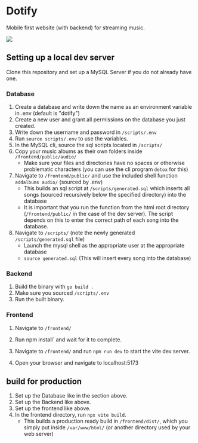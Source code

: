 # Dotify

Mobile first website (with backend) for streaming music.

<img src="[https://github.com/favicon.ico](https://github.com/eilefsen/dotify/assets/95104378/694e242b-6b57-42e2-acd8-878888f5601c)">


## Setting up a local dev server

Clone this repository and set up a MySQL Server if you do not already have one.

### Database
1. Create a database and write down the name as an environment variable in .env (default is "dotify")
2. Create a new user and grant all permissions on the database you just created.
3. Write down the username and password in `/scripts/.env`
4. Run `source scripts/.env` to use the variables.
5. In the MySQL cli, source the sql scripts located in `/scripts/`
6. Copy your music albums as their own folders inside `/frontend/public/audio/`
    * Make sure your files and directories have no spaces or otherwise problematic characters (you can use the cli program `detox` for this)
8. Navigate to `/frontend/public/` and use the included shell function `addalbums audio/` (sourced by .env)
   * This builds an sql script at `/scripts/generated.sql` which inserts all songs (sourced recursively below the specified directory) into the database
   * It is important that you run the function from the html root directory (`/frontend/public/` in the case of the dev server). The script depends on this to enter the correct path of each song into the database.
10. Navigate to `/scripts/` (note the newly generated `/scripts/generated.sql` file)
    * Launch the mysql shell as the appropriate user at the appropriate database
    * `source generated.sql` (This will insert every song into the database)
### Backend
1. Build the binary with `go build .`
2. Make sure you sourced `/scripts/.env`
3. Run the built binary.

### Frontend
1. Navigate to `/frontend/`
2. Run npm install` and wait for it to complete.

3. Navigate to `/frontend/` and run `npm run dev` to start the vite dev server.
4. Open your browser and navigate to localhost:5173

## build for production

1. Set up the Database like in the section above.
2. Set up the Backend like above.
3. Set up the frontend like above.
4. In the frontend directory, run `npx vite build`.
   * This builds a production ready build in `/frontend/dist/`, which you simply put inside `/var/www/html/` (or another directory used by your web server)
